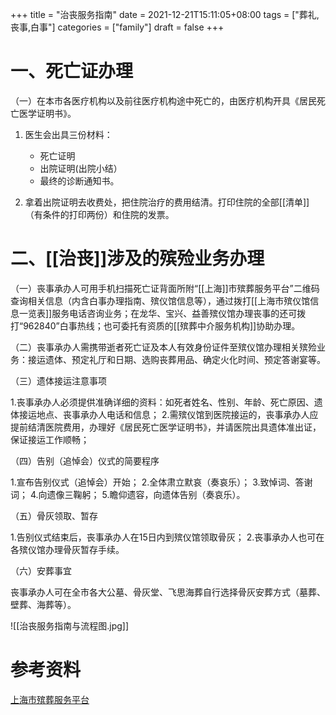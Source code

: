+++
title = "治丧服务指南"
date = 2021-12-21T15:11:05+08:00
tags = ["葬礼,丧事,白事"]
categories = ["family"]
draft = false
+++

# 一、死亡证办理

（一）在本市各医疗机构以及前往医疗机构途中死亡的，由医疗机构开具《居民死亡医学证明书》。
1. 医生会出具三份材料：
	- 死亡证明
	- 出院证明(出院小结）
	- 最终的诊断通知书。

2. 拿着出院证明去收费处，把住院治疗的费用结清。打印住院的全部[[清单]]（有条件的打印两份）和住院的发票。

# 二、[[治丧]]涉及的殡殓业务办理

（一）丧事承办人可用手机扫描死亡证背面所附“[[上海]]市殡葬服务平台”二维码查询相关信息（内含白事办理指南、殡仪馆信息等），通过拨打[[上海市殡仪馆信息一览表]]服务电话咨询业务；在龙华、宝兴、益善殡仪馆办理丧事的还可拨打“962840”白事热线；也可委托有资质的[[殡葬中介服务机构]]协助办理。

（二）丧事承办人需携带逝者死亡证及本人有效身份证件至殡仪馆办理相关殡殓业务：接运遗体、预定礼厅和日期、选购丧葬用品、确定火化时间、预定答谢宴等。

（三）遗体接运注意事项

1.丧事承办人必须提供准确详细的资料：如死者姓名、性别、年龄、死亡原因、遗体接运地点、丧事承办人电话和信息；
2.需殡仪馆到医院接运的，丧事承办人应提前结清医院费用，办理好《居民死亡医学证明书》，并请医院出具遗体准出证，保证接运工作顺畅；

（四）告别（追悼会）仪式的简要程序

1.宣布告别仪式（追悼会）开始；
2.全体肃立默哀（奏哀乐）；
3.致悼词、答谢词；
4.向遗像三鞠躬；
5.瞻仰遗容，向遗体告别（奏哀乐）。

（五）骨灰领取、暂存

1.告别仪式结束后，丧事承办人在15日内到殡仪馆领取骨灰；
2.丧事承办人也可在各殡仪馆办理骨灰暂存手续。

（六）安葬事宜

丧事承办人可在全市各大公墓、骨灰堂、飞思海葬自行选择骨灰安葬方式（墓葬、壁葬、海葬等）。

![[治丧服务指南与流程图.jpg]]

# 参考资料
[上海市殡葬服务平台](https://mzj.sh.gov.cn/binzang/index.html)
